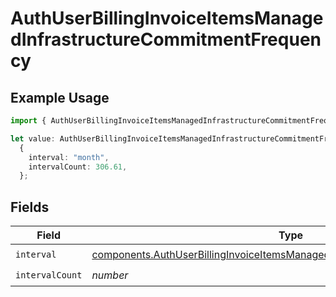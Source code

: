 # AuthUserBillingInvoiceItemsManagedInfrastructureCommitmentFrequency

## Example Usage

```typescript
import { AuthUserBillingInvoiceItemsManagedInfrastructureCommitmentFrequency } from "@vercel/sdk/models/components/authuser.js";

let value: AuthUserBillingInvoiceItemsManagedInfrastructureCommitmentFrequency =
  {
    interval: "month",
    intervalCount: 306.61,
  };
```

## Fields

| Field                                                                                                                                                                          | Type                                                                                                                                                                           | Required                                                                                                                                                                       | Description                                                                                                                                                                    |
| ------------------------------------------------------------------------------------------------------------------------------------------------------------------------------ | ------------------------------------------------------------------------------------------------------------------------------------------------------------------------------ | ------------------------------------------------------------------------------------------------------------------------------------------------------------------------------ | ------------------------------------------------------------------------------------------------------------------------------------------------------------------------------ |
| `interval`                                                                                                                                                                     | [components.AuthUserBillingInvoiceItemsManagedInfrastructureCommitmentInterval](../../models/components/authuserbillinginvoiceitemsmanagedinfrastructurecommitmentinterval.md) | :heavy_check_mark:                                                                                                                                                             | N/A                                                                                                                                                                            |
| `intervalCount`                                                                                                                                                                | *number*                                                                                                                                                                       | :heavy_check_mark:                                                                                                                                                             | N/A                                                                                                                                                                            |